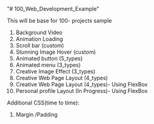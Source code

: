 "# 100_Web_Development_Example" 


This will be base for 100- projects sample

1. Background Video
2. Animation Loading
3. Scroll bar (custom)
4. Stunning Image Hover (custom)
5. Animated button (5_types)
6. Animated menu (3_types)
7. Creative Image Effect (3_types)
8. Creative Web Page Layout (4_types)
9. Creative Web Page Layout (4_types)- Using FlexBox
10. Personal profile Layout (In Progress)- Using FlexBox


Additional CSS(time to time):
1. Margin /Padding